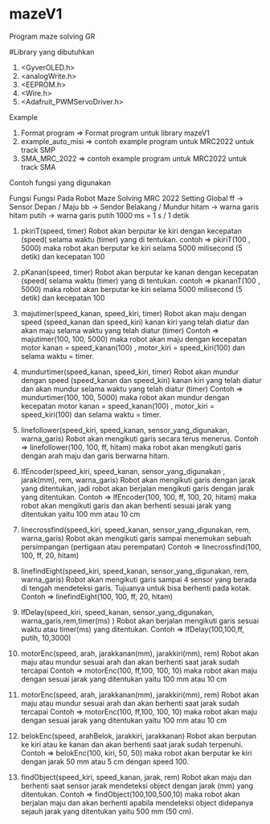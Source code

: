 # mazeV1
Program maze solving GR

#Library yang dibutuhkan
1. <GyverOLED.h>
2. <analogWrite.h>
3. <EEPROM.h>
4. <Wire.h>
5. <Adafruit_PWMServoDriver.h>

Example
1. Format program => Format program untuk library mazeV1
2. example_auto_misi => contoh example program untuk MRC2022 untuk track SMP
3. SMA_MRC_2022 => contoh example program untuk MRC2022 untuk track SMA

Contoh fungsi yang digunakan

Fungsi Fungsi Pada Robot Maze Solving MRC 2022
Setting Global
ff -> Sensor Depan / Maju
bb -> Sendor Belakang / Mundur
hitam -> warna garis hitam
putih -> warna garis putih
1000 ms = 1 s / 1 detik

1.	pkiriT(speed, timer)
Robot akan berputar ke kiri dengan kecepatan (speed( selama waktu (timer) yang di tentukan.
contoh => pkiriT(100 , 5000)  maka robot akan berputar ke kiri selama 5000 milisecond (5 detik) dan kecepatan 100

2.	pKanan(speed, timer)
Robot akan berputar ke kanan dengan kecepatan (speed( selama waktu (timer) yang di tentukan.
contoh => pkananT(100 , 5000)  maka robot akan berputar ke kiri selama 5000 milisecond (5 detik) dan kecepatan 100

3.	majutimer(speed_kanan, speed_kiri, timer)
Robot akan maju dengan speed (speed_kanan dan speed_kiri) kanan kiri yang telah diatur dan akan maju selama waktu yang telah diatur (timer)
Contoh => majutimer(100, 100, 5000) maka robot akan maju dengan kecepatan motor kanan = speed_kanan(100) , motor_kiri = speed_kiri(100) dan selama waktu = timer.

4.	mundurtimer(speed_kanan, speed_kiri, timer)
Robot akan mundur dengan speed (speed_kanan dan speed_kiri) kanan kiri yang telah diatur dan akan mundur selama waktu yang telah diatur (timer)
Contoh => mundurtimer(100, 100, 5000) maka robot akan mundur dengan kecepatan motor kanan = speed_kanan(100) , motor_kiri = speed_kiri(100) dan selama waktu = timer.

5.	linefollower(speed_kiri, speed_kanan, sensor_yang_digunakan, warna_garis)
Robot akan mengikuti garis secara terus menerus.
Contoh => linefollower(100, 100, ff, hitam) maka robot akan mengikuti garis dengan arah maju dan garis berwarna hitam.
6.	lfEncoder(speed_kiri, speed_kanan, sensor_yang_digunakan , jarak(mm), rem, warna_garis)
Robot akan mengikuti garis dengan jarak yang ditentukan, jadi robot akan berjalan mengikuti garis dengan jarak yang ditentukan.
Contoh => lfEncoder(100, 100, ff, 100, 20, hitam) maka robot akan mengikuti garis dan akan berhenti sesuai jarak yang ditentukan yaitu 100 mm atau 10 cm

7.	linecrossfind(speed_kiri, speed_kanan, sensor_yang_digunakan, rem, warna_garis)
Robot akan mengikuti garis sampai menemukan sebuah persimpangan (pertigaan atau perempatan) Contoh => linecrossfind(100, 100, ff, 20, hitam)

8.	linefindEight(speed_kiri, speed_kanan, sensor_yang_digunakan, rem, warna_garis)
Robot akan mengikuti garis sampai 4 sensor yang berada di tengah mendeteksi garis. Tujuanya untuk bisa berhenti pada kotak.
Contoh => linefindEight(100, 100, ff, 20, hitam)

9.	lfDelay(speed_kiri, speed_kanan, sensor_yang_digunakan, warna_garis,rem,timer(ms) )
Robot akan berjalan mengikuti garis sesuai waktu atau timer(ms) yang ditentukan. 
Contoh => lfDelay(100,100,ff, putih, 10,3000)

10.	motorEnc(speed, arah, jarakkanan(mm), jarakkiri(mm), rem)
Robot akan maju atau mundur sesuai arah dan akan berhenti saat jarak sudah tercapai
Contoh => motorEnc(100, ff,100, 100, 10) maka robot akan maju dengan sesuai jarak yang ditentukan yaitu 100 mm atau 10 cm

11.	motorEnc(speed, arah, jarakkanan(mm), jarakkiri(mm), rem)
Robot akan maju atau mundur sesuai arah dan akan berhenti saat jarak sudah tercapai
Contoh => motorEnc(100, ff,100, 100, 10) maka robot akan maju dengan sesuai jarak yang ditentukan yaitu 100 mm atau 10 cm

12.	belokEnc(speed,  arahBelok, jarakkiri, jarakkanan)
Robot akan berputan ke kiri atau ke kanan dan akan berhenti saat jarak sudah terpenuhi.
Contoh => belokEnc(100, kiri, 50, 50) maka robot akan berputar ke kiri dengan jarak 50 mm atau 5 cm dengan speed 100.

13.	findObject(speed_kiri, speed_kanan, jarak,  rem)
Robot akan maju dan berhenti saat sensor jarak mendeteksi object dengan jarak (mm) yang ditentukan. 
Contoh => findObject(100,100,500,10) maka robot akan berjalan maju dan akan berhenti apabila mendeteksi object didepanya sejauh jarak yang ditentukan yaitu 500 mm (50 cm).




